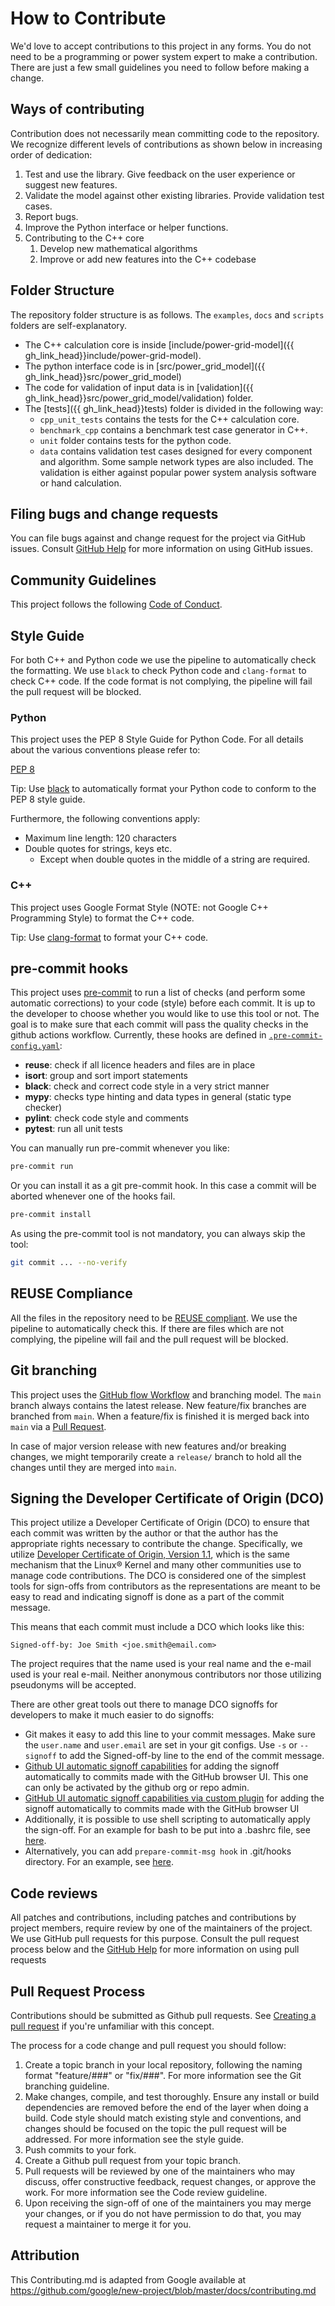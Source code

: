 <!--
SPDX-FileCopyrightText: 2022 Contributors to the Power Grid Model project <dynamic.grid.calculation@alliander.com>

SPDX-License-Identifier: MPL-2.0
-->

# How to Contribute

We'd love to accept contributions to this project in any forms. 
You do not need to be a programming or power system expert to make a contribution.
There are just a few small guidelines you need to follow before making a change.

## Ways of contributing

Contribution does not necessarily mean committing code to the repository. 
We recognize different levels of contributions as shown below in increasing order of dedication:

1. Test and use the library. Give feedback on the user experience or suggest new features.
2. Validate the model against other existing libraries. Provide validation test cases.
3. Report bugs.
4. Improve the Python interface or helper functions.
5. Contributing to the C++ core
    1. Develop new mathematical algorithms
    1. Improve or add new features into the C++ codebase

## Folder Structure

The repository folder structure is as follows. The `examples`, `docs` and `scripts` folders are self-explanatory.

- The C++ calculation core is inside [include/power-grid-model]({{ gh_link_head}}include/power-grid-model).
- The python interface code is in [src/power_grid_model]({{ gh_link_head}}src/power_grid_model)
- The code for validation of input data is in [validation]({{ gh_link_head}}src/power_grid_model/validation) folder.
- The [tests]({{ gh_link_head}}tests) folder is divided in the following way:
  - `cpp_unit_tests` contains the tests for the C++ calculation core.
  - `benchmark_cpp` contains a benchmark test case generator in C++.
  - `unit` folder contains tests for the python code.
  - `data` contains validation test cases designed for every component and algorithm. Some sample network types are also included. 
  The validation is either against popular power system analysis software or hand calculation.


## Filing bugs and change requests

You can file bugs against and change request for the project via GitHub issues. Consult [GitHub Help](https://docs.github.com/en/free-pro-team@latest/github/managing-your-work-on-github/creating-an-issue) for more
information on using GitHub issues.

## Community Guidelines

This project follows the following [Code of Conduct](CODE_OF_CONDUCT.md).

## Style Guide

For both C++ and Python code we use the pipeline to automatically check the formatting.
We use `black` to check Python code and `clang-format` to check C++ code.
If the code format is not complying, the pipeline will fail the pull request will be blocked.

### Python

This project uses the PEP 8 Style Guide for Python Code. For all details about the various conventions please refer to:

[PEP 8](https://www.python.org/dev/peps/pep-0008)

Tip: Use [black](https://github.com/psf/black) to automatically format your Python code to conform to the PEP 8 style guide.

Furthermore, the following conventions apply:

* Maximum line length: 120 characters
* Double quotes for strings, keys etc.
    * Except when double quotes in the middle of a string are required.

### C++

This project uses Google Format Style (NOTE: not Google C++ Programming Style) to format the C++ code.

Tip: Use [clang-format](https://clang.llvm.org/docs/ClangFormat.html) to format your C++ code.

## pre-commit hooks
This project uses [pre-commit](https://pre-commit.com/) to run a list of checks (and perform some automatic
corrections) to your code (style) before each commit. It is up to the developer to choose whether you would like to 
use this tool or not. The goal is to make sure that each commit will pass the quality checks in the github actions
workflow. Currently, these hooks are defined in [`.pre-commit-config.yaml`](../../.pre-commit-config.yaml):
* **reuse**: check if all licence headers and files are in place
* **isort**: group and sort import statements 
* **black**: check and correct code style in a very strict manner
* **mypy**: checks type hinting and data types in general (static type checker) 
* **pylint**: check code style and comments
* **pytest**: run all unit tests

You can manually run pre-commit whenever you like:
```bash
pre-commit run
```

Or you can install it as a git pre-commit hook. In this case a commit will be aborted whenever one of the hooks fail.
```bash
pre-commit install
```

As using the pre-commit tool is not mandatory, you can always skip the tool:

```bash
git commit ... --no-verify
```

## REUSE Compliance

All the files in the repository need to be [REUSE compliant](https://reuse.software/). 
We use the pipeline to automatically check this.
If there are files which are not complying, the pipeline will fail and the pull request will be blocked.


## Git branching

This project uses the [GitHub flow Workflow](https://guides.github.com/introduction/flow/) and branching model. 
The `main` branch always contains the latest release. 
New feature/fix branches are branched from `main`. 
When a feature/fix is finished it is merged back into `main` via a 
[Pull Request](https://docs.github.com/en/github/collaborating-with-pull-requests/proposing-changes-to-your-work-with-pull-requests/about-pull-requests).

In case of major version release with new features and/or breaking changes, we might temporarily create a 
`release/` branch to hold all the changes until they are merged into `main`.


## Signing the Developer Certificate of Origin (DCO)

This project utilize a Developer Certificate of Origin (DCO) to ensure that 
each commit was written by the author or that the author has the appropriate rights 
necessary to contribute the change. 
Specifically, we utilize [Developer Certificate of Origin, Version 1.1](http://developercertificate.org/), 
which is the same mechanism that the Linux® Kernel and many other communities use to manage code contributions. 
The DCO is considered one of the simplest tools for sign-offs from contributors as the representations are 
meant to be easy to read and indicating signoff is done as a part of the commit message.

This means that each commit must include a DCO which looks like this:

`Signed-off-by: Joe Smith <joe.smith@email.com>`

The project requires that the name used is your real name and the e-mail used is your real e-mail. 
Neither anonymous contributors nor those utilizing pseudonyms will be accepted.

There are other great tools out there to manage DCO signoffs for developers to make it much easier to do signoffs:
* Git makes it easy to add this line to your commit messages. Make sure the `user.name` and `user.email` are set in your git configs. Use `-s` or `--signoff` to add the Signed-off-by line to the end of the commit message.
* [Github UI automatic signoff capabilities](https://github.blog/changelog/2022-06-08-admins-can-require-sign-off-on-web-based-commits/) for adding the signoff automatically to commits made with the GitHub browser UI. This one can only be activated by the github org or repo admin. 
* [GitHub UI automatic signoff capabilities via custom plugin]( https://github.com/scottrigby/dco-gh-ui ) for adding the signoff automatically to commits made with the GitHub browser UI
* Additionally, it is possible to use shell scripting to automatically apply the sign-off. For an example for bash to be put into a .bashrc file, see [here](https://wiki.lfenergy.org/display/HOME/Contribution+and+Compliance+Guidelines). 
* Alternatively, you can add `prepare-commit-msg hook` in .git/hooks directory. For an example, see [here](https://github.com/Samsung/ONE-vscode/wiki/ONE-vscode-Developer's-Certificate-of-Origin).

## Code reviews

All patches and contributions, including patches and contributions by project members, require review by one of the maintainers of the project. We
use GitHub pull requests for this purpose. Consult the pull request process below and the
[GitHub Help](https://help.github.com/articles/about-pull-requests/) for more
information on using pull requests


## Pull Request Process
Contributions should be submitted as Github pull requests. See [Creating a pull request](https://docs.github.com/en/github/collaborating-with-issues-and-pull-requests/creating-a-pull-request) if you're unfamiliar with this concept.

The process for a code change and pull request you should follow:

1. Create a topic branch in your local repository, following the naming format
"feature/###" or "fix/###". For more information see the Git branching guideline.
1. Make changes, compile, and test thoroughly. Ensure any install or build dependencies are removed before the end of the layer when doing a build. Code style should match existing style and conventions, and changes should be focused on the topic the pull request will be addressed. For more information see the style guide.
1. Push commits to your fork.
1. Create a Github pull request from your topic branch.
1. Pull requests will be reviewed by one of the maintainers who may discuss, offer constructive feedback, request changes, or approve
the work. For more information see the Code review guideline.
1. Upon receiving the sign-off of one of the maintainers you may merge your changes, or if you
   do not have permission to do that, you may request a maintainer to merge it for you.


## Attribution

This Contributing.md is adapted from Google
available at
https://github.com/google/new-project/blob/master/docs/contributing.md
